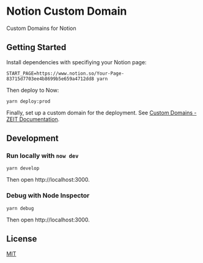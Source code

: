 # Notion Custom Domain

Custom Domains for Notion

## Getting Started

Install dependencies with specifiying your Notion page:
```
START_PAGE=https://www.notion.so/Your-Page-83715d7703ee4b8699b5e659a4712dd8 yarn
```

Then deploy to Now:
```
yarn deploy:prod
```

Finally, set up a custom domain for the deployment. See [Custom Domains - ZEIT Documentation](https://zeit.co/docs/v2/custom-domains).

## Development

### Run locally with `now dev`

```
yarn develop
```

Then open http://localhost:3000.

### Debug with Node Inspector

```
yarn debug
```

Then open http://localhost:3000.

## License

[MIT](LICENSE)
